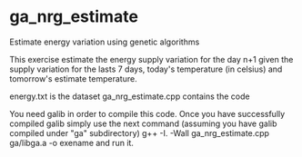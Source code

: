 ga_nrg_estimate
===============

Estimate energy variation using genetic algorithms

This exercise estimate the energy supply variation for the day n+1 given the
supply variation for the lasts 7 days, today's temperature (in celsius) and
tomorrow's estimate temperature.

energy.txt is the dataset
ga_nrg_estimate.cpp contains the code

You need galib in order to compile this code. Once you have
successfully compiled galib simply use the next command (assuming you have galib
compiled under "ga" subdirectory)
	 g++ -I. -Wall ga_nrg_estimate.cpp ga/libga.a -o exename
and run it.

